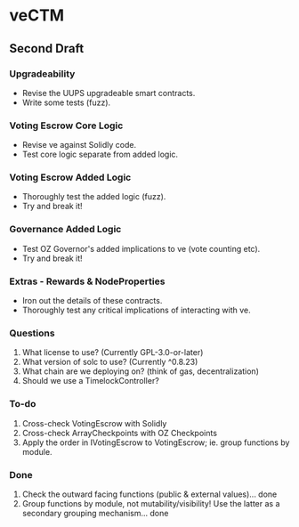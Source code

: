 # veCTM

## Second Draft

### Upgradeability

- Revise the UUPS upgradeable smart contracts.
- Write some tests (fuzz).

### Voting Escrow Core Logic

- Revise ve against Solidly code.
- Test core logic separate from added logic.

### Voting Escrow Added Logic

- Thoroughly test the added logic (fuzz).
- Try and break it!

### Governance Added Logic

- Test OZ Governor's added implications to ve (vote counting etc).
- Try and break it!

### Extras - Rewards & NodeProperties

- Iron out the details of these contracts.
- Thoroughly test any critical implications of interacting with ve.




### Questions

1. What license to use? (Currently GPL-3.0-or-later)
2. What version of solc to use? (Currently ^0.8.23)
3. What chain are we deploying on? (think of gas, decentralization)
4. Should we use a TimelockController?


### To-do

1. Cross-check VotingEscrow with Solidly
2. Cross-check ArrayCheckpoints with OZ Checkpoints
3. Apply the order in IVotingEscrow to VotingEscrow; ie. group functions by module.


### Done

1. Check the outward facing functions (public & external values)... done
2. Group functions by module, not mutability/visibility! Use the latter as a secondary grouping mechanism... done